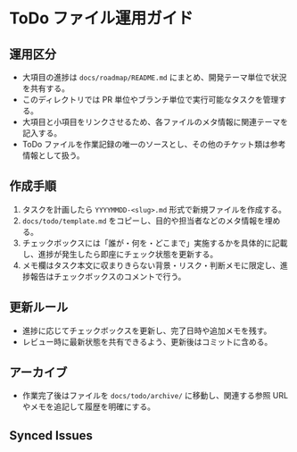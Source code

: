 # ToDo ファイル運用ガイド

## 運用区分
- 大項目の進捗は `docs/roadmap/README.md` にまとめ、開発テーマ単位で状況を共有する。
- このディレクトリでは PR 単位やブランチ単位で実行可能なタスクを管理する。
- 大項目と小項目をリンクさせるため、各ファイルのメタ情報に関連テーマを記入する。
- ToDo ファイルを作業記録の唯一のソースとし、その他のチケット類は参考情報として扱う。

## 作成手順
1. タスクを計画したら `YYYYMMDD-<slug>.md` 形式で新規ファイルを作成する。
2. `docs/todo/template.md` をコピーし、目的や担当者などのメタ情報を埋める。
3. チェックボックスには「誰が・何を・どこまで」実施するかを具体的に記載し、進捗が発生したら即座にチェック状態を更新する。
4. メモ欄はタスク本文に収まりきらない背景・リスク・判断メモに限定し、進捗報告はチェックボックスのコメントで行う。

## 更新ルール
- 進捗に応じてチェックボックスを更新し、完了日時や追加メモを残す。
- レビュー時に最新状態を共有できるよう、更新後はコミットに含める。

## アーカイブ
- 作業完了後はファイルを `docs/todo/archive/` に移動し、関連する参照 URL やメモを追記して履歴を明確にする。

<!-- BEGIN: issues-sync -->
## Synced Issues
<!-- END: issues-sync -->
